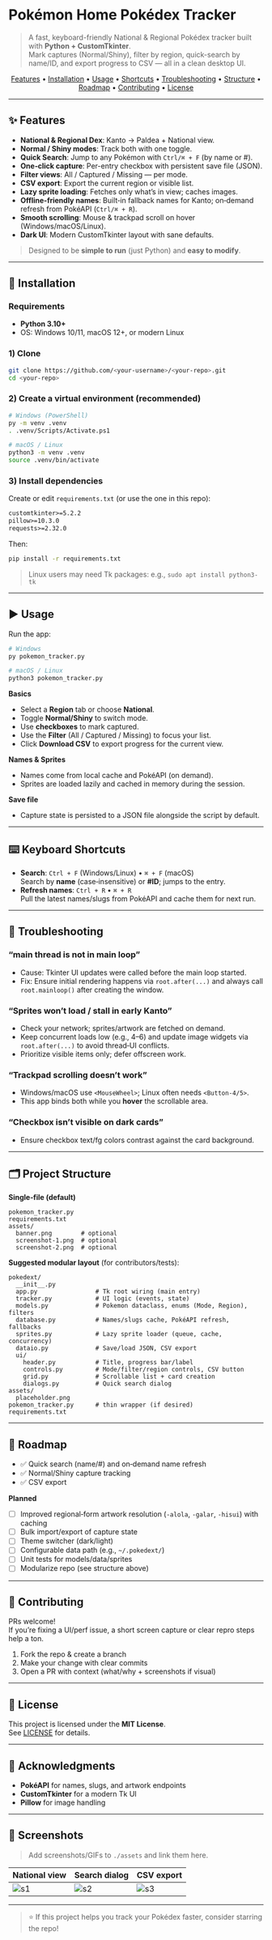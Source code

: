 # Pokémon Home Pokédex Tracker

> A fast, keyboard-friendly National & Regional Pokédex tracker built with **Python + CustomTkinter**.  
> Mark captures (Normal/Shiny), filter by region, quick-search by name/ID, and export progress to CSV — all in a clean desktop UI.

<p align="center">
  <a href="#-features">Features</a> •
  <a href="#-installation">Installation</a> •
  <a href="#-usage">Usage</a> •
  <a href="#-keyboard-shortcuts">Shortcuts</a> •
  <a href="#-troubleshooting">Troubleshooting</a> •
  <a href="#-project-structure">Structure</a> •
  <a href="#-roadmap">Roadmap</a> •
  <a href="#-contributing">Contributing</a> •
  <a href="#-license">License</a>
</p>

---

## ✨ Features

- **National & Regional Dex**: Kanto → Paldea + National view.
- **Normal / Shiny modes**: Track both with one toggle.
- **Quick Search**: Jump to any Pokémon with `Ctrl/⌘ + F` (by name or #).
- **One‑click capture**: Per-entry checkbox with persistent save file (JSON).
- **Filter views**: All / Captured / Missing — per mode.
- **CSV export**: Export the current region or visible list.
- **Lazy sprite loading**: Fetches only what’s in view; caches images.
- **Offline‑friendly names**: Built‑in fallback names for Kanto; on‑demand refresh from PokéAPI (`Ctrl/⌘ + R`).
- **Smooth scrolling**: Mouse & trackpad scroll on hover (Windows/macOS/Linux).
- **Dark UI**: Modern CustomTkinter layout with sane defaults.

> Designed to be **simple to run** (just Python) and **easy to modify**.

---

## 🧰 Installation

### Requirements
- **Python 3.10+**
- OS: Windows 10/11, macOS 12+, or modern Linux

### 1) Clone
```bash
git clone https://github.com/<your-username>/<your-repo>.git
cd <your-repo>
```

### 2) Create a virtual environment (recommended)
```bash
# Windows (PowerShell)
py -m venv .venv
. .venv/Scripts/Activate.ps1

# macOS / Linux
python3 -m venv .venv
source .venv/bin/activate
```

### 3) Install dependencies
Create or edit `requirements.txt` (or use the one in this repo):

```txt
customtkinter>=5.2.2
pillow>=10.3.0
requests>=2.32.0
```

Then:
```bash
pip install -r requirements.txt
```

> Linux users may need Tk packages: e.g., `sudo apt install python3-tk`

---

## ▶️ Usage

Run the app:

```bash
# Windows
py pokemon_tracker.py

# macOS / Linux
python3 pokemon_tracker.py
```

**Basics**
- Select a **Region** tab or choose **National**.
- Toggle **Normal/Shiny** to switch mode.
- Use **checkboxes** to mark captured.
- Use the **Filter** (All / Captured / Missing) to focus your list.
- Click **Download CSV** to export progress for the current view.

**Names & Sprites**
- Names come from local cache and PokéAPI (on demand).
- Sprites are loaded lazily and cached in memory during the session.

**Save file**
- Capture state is persisted to a JSON file alongside the script by default.

---

## ⌨️ Keyboard Shortcuts

- **Search**: `Ctrl + F` (Windows/Linux) • `⌘ + F` (macOS)  
  Search by **name** (case‑insensitive) or **#ID**; jumps to the entry.
- **Refresh names**: `Ctrl + R` • `⌘ + R`  
  Pull the latest names/slugs from PokéAPI and cache them for next run.

---

## 🐛 Troubleshooting

### “main thread is not in main loop”
- Cause: Tkinter UI updates were called before the main loop started.
- Fix: Ensure initial rendering happens via `root.after(...)` and always call `root.mainloop()` after creating the window.

### “Sprites won’t load / stall in early Kanto”
- Check your network; sprites/artwork are fetched on demand.
- Keep concurrent loads low (e.g., 4–6) and update image widgets via `root.after(...)` to avoid thread‑UI conflicts.
- Prioritize visible items only; defer offscreen work.

### “Trackpad scrolling doesn’t work”
- Windows/macOS use `<MouseWheel>`; Linux often needs `<Button-4/5>`.
- This app binds both while you **hover** the scrollable area.

### “Checkbox isn’t visible on dark cards”
- Ensure checkbox text/fg colors contrast against the card background.

---

## 🗂 Project Structure

**Single‑file (default)**
```
pokemon_tracker.py
requirements.txt
assets/
  banner.png        # optional
  screenshot-1.png  # optional
  screenshot-2.png  # optional
```

**Suggested modular layout** (for contributors/tests):
```
pokedext/
  __init__.py
  app.py                # Tk root wiring (main entry)
  tracker.py            # UI logic (events, state)
  models.py             # Pokemon dataclass, enums (Mode, Region), filters
  database.py           # Names/slugs cache, PokéAPI refresh, fallbacks
  sprites.py            # Lazy sprite loader (queue, cache, concurrency)
  dataio.py             # Save/load JSON, CSV export
  ui/
    header.py           # Title, progress bar/label
    controls.py         # Mode/filter/region controls, CSV button
    grid.py             # Scrollable list + card creation
    dialogs.py          # Quick search dialog
assets/
  placeholder.png
pokemon_tracker.py      # thin wrapper (if desired)
requirements.txt
```

---

## 🧭 Roadmap

- ✅ Quick search (name/#) and on‑demand name refresh  
- ✅ Normal/Shiny capture tracking  
- ✅ CSV export

**Planned**
- [ ] Improved regional‑form artwork resolution (`-alola`, `-galar`, `-hisui`) with caching
- [ ] Bulk import/export of capture state
- [ ] Theme switcher (dark/light)
- [ ] Configurable data path (e.g., `~/.pokedext/`)
- [ ] Unit tests for models/data/sprites
- [ ] Modularize repo (see structure above)

---

## 🙌 Contributing

PRs welcome!  
If you’re fixing a UI/perf issue, a short screen capture or clear repro steps help a ton.

1. Fork the repo & create a branch
2. Make your change with clear commits
3. Open a PR with context (what/why + screenshots if visual)

---

## 📜 License

This project is licensed under the **MIT License**.  
See [LICENSE](./LICENSE) for details.

---

## 💬 Acknowledgments

- **PokéAPI** for names, slugs, and artwork endpoints  
- **CustomTkinter** for a modern Tk UI  
- **Pillow** for image handling

---

## 📸 Screenshots

> Add screenshots/GIFs to `./assets` and link them here.

| National view | Search dialog | CSV export |
|---|---|---|
| ![s1](./assets/screenshot-1.png) | ![s2](./assets/screenshot-2.png) | ![s3](./assets/screenshot-3.png) |

---

> ⭐ If this project helps you track your Pokédex faster, consider starring the repo!
